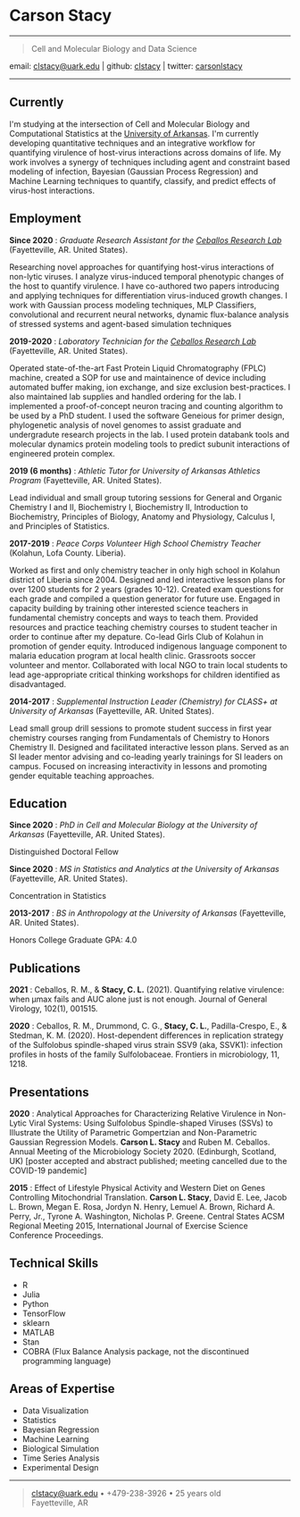 Carson Stacy
=========================

----

>  Cell and Molecular Biology and Data Science
>  <div id="webaddress">
email: 
<a href="mailto:clstacy@uark.edu">clstacy@uark.edu</a>
| github:
<i class="fa fa-github"></i> <a href="http://github.com/clstacy">clstacy</a>
| twitter:
<i class="fa fa-twitter"></i> <a href="http://twitter.com/carsonlstacy">carsonlstacy</a>
</div>

----


Currently
--------------------
I'm studying at the intersection of Cell and Molecular Biology and Computational Statistics at the [University of Arkansas](http://www.uark.edu/). I'm currently developing quantitative techniques and an integrative workflow for quantifying virulence of host-virus interactions across domains of life. My work involves a synergy of techniques including agent and constraint based modeling of infection, Bayesian (Gaussian Process Regression) and Machine Learning techniques to quantify, classify, and predict effects of virus-host interactions.


Employment
--------------------

__Since 2020__
:   *Graduate Research Assistant for the [Ceballos Research Lab](https://ceballoslab.uark.edu/)*
    (Fayetteville, AR. United States).

Researching novel approaches for quantifying host-virus interactions of non-lytic viruses. I analyze virus-induced temporal phenotypic changes of the host to quantify virulence. I have co-authored two papers introducing and applying techniques for differentiation virus-induced growth changes. I work with Gaussian process modeling techniques, MLP Classifiers, convolutional and recurrent neural networks, dynamic flux-balance analysis of stressed systems and agent-based simulation techniques

__2019-2020__
:   *Laboratory Technician for the [Ceballos Research Lab](https://ceballoslab.uark.edu/)*
    (Fayetteville, AR. United States).

Operated state-of-the-art Fast Protein Liquid Chromatography (FPLC) machine, created a SOP for use and maintainence of device including automated buffer making, ion exchange, and size exclusion best-practices. I also maintained lab supplies and handled ordering for the lab. I implemented a proof-of-concept neuron tracing and counting algorithm to be used by a PhD student. I used the software Geneious for primer design, phylogenetic analysis of novel genomes to assist graduate and undergradute research projects in the lab. I used protein databank tools and molecular dynamics protein modeling tools to predict subunit interactions of engineered protein complex.

__2019 (6 months)__
:   *Athletic Tutor for University of Arkansas Athletics Program*
    (Fayetteville, AR. United States).
    
Lead individual and small group tutoring sessions for General and Organic Chemistry I and II, Biochemistry I, Biochemistry II, Introduction to Biochemistry, Principles of Biology,  Anatomy and Physiology, Calculus I, and Principles of Statistics.


__2017-2019__
:   *Peace Corps Volunteer High School Chemistry Teacher*
    (Kolahun, Lofa County. Liberia).

Worked as first and only chemistry teacher in only high school in Kolahun district of Liberia since 2004. Designed and led interactive lesson plans for over 1200 students for 2 years (grades 10-12). Created exam questions for each grade and compiled a question generator for future use. Engaged in capacity building by training other interested science teachers in fundamental chemistry concepts and ways to teach them. Provided resources and practice teaching chemistry courses to student teacher in order to continue after my depature. Co-lead Girls Club of Kolahun in promotion of gender equity. Introduced indigenous language component to malaria education program at local health clinic. Grassroots soccer volunteer and mentor. Collaborated with local NGO to train local students to lead age-appropriate critical thinking workshops for children identified as disadvantaged.

__2014-2017__
:   *Supplemental Instruction Leader (Chemistry) for CLASS+ at University of Arkansas* 
    (Fayetteville, AR. United States).

Lead small group drill sessions to promote student success in first year chemistry courses ranging from Fundamentals of Chemistry to Honors Chemistry II. Designed and facilitated interactive lesson plans. Served as an SI leader mentor advising and co-leading yearly trainings for SI leaders on campus. Focused on increasing interactivity in lessons and promoting gender equitable teaching approaches.


Education
---------

__Since 2020__
:   *PhD in Cell and Molecular Biology at the University of Arkansas*
    (Fayetteville, AR. United States).
    
Distinguished Doctoral Fellow


__Since 2020__
:   *MS in Statistics and Analytics at the University of Arkansas*
    (Fayetteville, AR. United States).

Concentration in Statistics


__2013-2017__
:   *BS in Anthropology at the University of Arkansas*
    (Fayetteville, AR. United States).
    
Honors College Graduate
GPA: 4.0


Publications
------------------------

__2021__
:    Ceballos, R. M., & __Stacy, C. L.__ (2021). Quantifying relative virulence: when μmax fails and AUC alone just is not enough. Journal of General Virology, 102(1), 001515.

__2020__
:    Ceballos, R. M., Drummond, C. G., __Stacy, C. L.__, Padilla-Crespo, E., & Stedman, K. M. (2020). Host-dependent differences in replication strategy of the Sulfolobus spindle-shaped virus strain SSV9 (aka, SSVK1): infection profiles in hosts of the family Sulfolobaceae. Frontiers in microbiology, 11, 1218.


Presentations
------------------------

__2020__
:    Analytical Approaches for Characterizing Relative Virulence in Non-Lytic Viral Systems: Using Sulfolobus Spindle-shaped Viruses (SSVs) to Illustrate the Utility of Parametric Gompertzian and Non-Parametric Gaussian Regression Models. __Carson L. Stacy__ and Ruben M. Ceballos. Annual Meeting of the Microbiology Society 2020. (Edinburgh, Scotland, UK) [poster accepted and abstract published; meeting cancelled due to the COVID-19 pandemic]

__2015__
:    Effect of Lifestyle Physical Activity and Western Diet on Genes Controlling Mitochondrial Translation. __Carson L. Stacy__, David E. Lee, Jacob L. Brown, Megan E. Rosa, Jordyn N. Henry, Lemuel A. Brown, Richard A. Perry, Jr., Tyrone A. Washington, Nicholas P. Greene. Central States ACSM Regional Meeting 2015, International Journal of Exercise Science Conference Proceedings.



Technical Skills
------------------------

* R
* Julia
* Python
* TensorFlow
* sklearn
* MATLAB
* Stan
* COBRA (Flux Balance Analysis package, not the discontinued programming language)

Areas of Expertise
------------------------

* Data Visualization
* Statistics
* Bayesian Regression
* Machine Learning
* Biological Simulation
* Time Series Analysis
* Experimental Design

----

> <clstacy@uark.edu> • +479-238-3926 • 25 years old\
>  Fayetteville, AR
